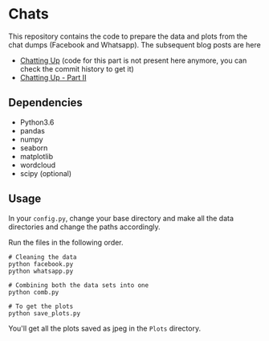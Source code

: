 Chats
=====

This repository contains the code to prepare the data and plots from the chat dumps (Facebook and Whatsapp). The subsequent blog posts are here 

- [Chatting Up](http://trigonaminima.github.io/quantified-self/facebook-data/2016/06/09/Chatting-Up/) (code for this part is not present here anymore, you can check the commit history to get it)
- [Chatting Up - Part II](http://trigonaminima.github.io/quantified-self/facebook-data/data-analysis/2018/04/22/Chatting-Up-Part-II/)


## Dependencies

- Python3.6
- pandas
- numpy
- seaborn
- matplotlib
- wordcloud
- scipy (optional)

## Usage

In your ``config.py``, change your base directory and make all the data directories and change the paths accordingly.

Run the files in the following order.

```
# Cleaning the data
python facebook.py
python whatsapp.py

# Combining both the data sets into one
python comb.py

# To get the plots
python save_plots.py
```

You'll get all the plots saved as jpeg in the ```Plots``` directory.

